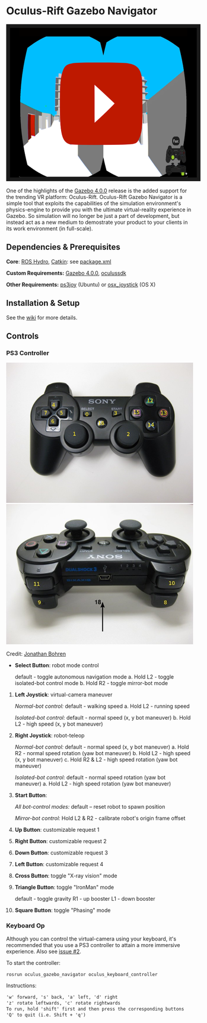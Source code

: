 Oculus-Rift Gazebo Navigator
=======================
<p align="middle">
    <a href="http://www.youtube.com/watch?feature=player_embedded&v=69O5Ya9Zrpk
    " target="_blank"><img src="images/thumbnail.png" 
    alt="IMAGE ALT TEXT HERE" width="718" height="403" border="10"/></a>
</p>

One of the highlights of the [Gazebo 4.0.0](http://gazebosim.org/blog/gazebo4) release is the added support for the trending VR platform: Oculus-Rift. Oculus-Rift Gazebo Navigator is a simple tool that exploits the capabilities of the simulation environment's physics-engine to provide you with the ultimate virtual-reality experience in Gazebo. So simulation will no longer be just a part of development, but instead act as a new medium to demostrate your product to your clients in its work environment (in full-scale).

## Dependencies & Prerequisites
**Core**: [ROS Hydro](http://wiki.ros.org/hydro), [Catkin](http://wiki.ros.org/catkin): see [package.xml](package.xml)

**Custom Requirements:** [Gazebo 4.0.0](https://bitbucket.org/TihomRis/gazebo), [oculussdk](https://github.com/MohitShridhar/oculussdk)

**Other Requirements:** [ps3joy](http://wiki.ros.org/ps3joy) (Ubuntu) or [osx_joystick](https://github.com/walchko/osx_joystick) (OS X)

## Installation & Setup

See the [wiki](https://github.com/MohitShridhar/oculus_gazebo_navigator/wiki/1.-Installation-&-Setup) for more details.

## Controls

### PS3 Controller

<p align="center">
    <img style="" src="images/front_btns.jpg" />
    <img style="" src="images/back_btns.jpg" />
</p>

Credit: [Jonathan Bohren](http://wiki.ros.org/ps3joy)

+ **Select Button**: robot mode control

	default - toggle autonomous navigation mode
	a. Hold L2 - toggle isolated-bot control mode
    b. Hold R2 - toggle mirror-bot mode
1. **Left Joystick**: virtual-camera maneuver
	
    *Normal-bot control:*
	default - walking speed
	a. Hold L2 - running speed
    
    *Isolated-bot control:*
    default - normal speed (x, y bot maneuver)
    b. Hold L2 - high speed (x, y bot maneuver)
    
2. **Right Joystick**: robot-teleop
	
    *Normal-bot control:*
    default - normal speed (x, y bot maneuver)
    a. Hold R2 - normal speed rotation (yaw bot maneuver)
    b. Hold L2 - high speed (x, y bot maneuver)
    c. Hold R2 & L2 - high speed rotation (yaw bot maneuver)
    
    *Isolated-bot control:*
	default - normal speed rotation (yaw bot maneuver)
    a. Hold L2 - high speed rotation (yaw bot maneuver)

3. **Start Button**:
	
    *All bot-control modes:*
    default – reset robot to spawn position	
    
    *Mirror-bot control:*
    Hold L2 & R2 - calibrate robot's origin frame offset
    
4. **Up Button**: customizable request 1

5. **Right Button**: customizable request 2

6. **Down Button**: customizable request 3

7. **Left Button**: customizable request 4

8. **Cross Button**: toggle "X-ray vision" mode

9. **Triangle Button**: toggle "IronMan" mode
	
    default - toggle gravity
    R1 - up booster
    L1 - down booster

10. **Square Button**: toggle "Phasing" mode

### Keyboard Op
Although you can control the virtual-camera using your keyboard, it's recommended that you use a PS3 controller to attain a more immersive experience. Also see [issue #2](/../../issues/2).

To start the controller:
```bash
rosrun oculus_gazebo_navigator oculus_keyboard_controller
```
Instructions:
```
'w' forward, 's' back, 'a' left, 'd' right
'z' rotate leftwards, 'c' rotate rightwards
To run, hold 'shift' first and then press the corresponding buttons
'Q' to quit (i.e. Shift + 'q')
```